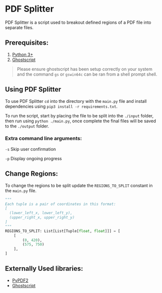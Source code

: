 # PDF Splitter

PDF Splitter is a script used to breakout defined regions of a PDF file into separate files.

## Prerequisites:

1. [Python 3+](https://www.python.org/downloads/)
2. [Ghostscript](https://www.ghostscript.com/doc/current) 
> Please ensure ghostscript has been setup correctly on your system and the command `gs` or `gswin64c` can be ran from a shell prompt shell.

## Using PDF Splitter

To use PDF Splitter `cd` into the directory with the `main.py` file and install dependencies using `pip3 install -r requirements.txt`.

To run the script, start by placing the file to be split into the `./input` folder, then run using `python ./main.py`, once complete the final files will be saved to the `./output` folder.

### Extra command line arguments:

`-s` Skip user confirmation

`-p` Display ongoing progress 

## Change Regions:

To change the regions to be split update the `REGIONS_TO_SPLIT` constant in the `main.py` file.

```py
"""
Each tuple is a pair of coordinates in this format:
[
  (lower_left_x, lower_left_y),
  (upper_right_x, upper_right_y)
]
"""
REGIONS_TO_SPLIT: List[List[Tuple[float, float]]] = [
    [
        (0, 420),
        (575, 750)
    ],
]
```


## Externally Used libraries:

- [PyPDF2](https://pypdf2.readthedocs.io/en/latest)
- [Ghostscript](https://www.ghostscript.com/doc/current)
